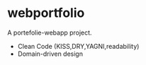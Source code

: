 # webportfolio

A portefolie-webapp project.

* Clean Code (KISS,DRY,YAGNI,readability)
* Domain-driven design 
